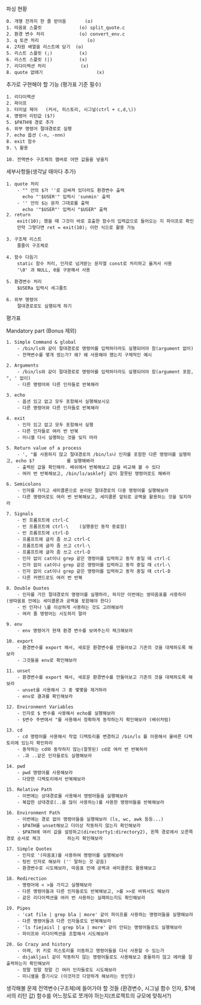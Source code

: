 파싱 현황

	0. 개행 전까지 한 줄 받아옴		(o)
	1. 따옴표 스플릿				(o) split_quote.c
	2. 환경 변수 처리				(o)	convert_env.c
	3. q 토큰 처리					(o)
	4. 2차원 배열을 리스트에 담기	(o)
	5. 리스트 스플릿 (;)			(x)
	6. 리스트 스플릿 (|)			(x)
	7. 리다이렉션 처리				(x)
	8. quote 없애기					(x)

추가로 구현해야 할 기능 (평가표 기준 필수)

	1. 리다이렉션
	2. 파이프
	3. 터미널 제어	(커서, 히스토리, 시그널(ctrl + c,d,\))
	4. 명령어 리턴값 ($?)
	5. $PATH에 경로 추가
	6. 외부 명령어 절대경로로 실행
	7. echo 옵션 (-n, -nnn)
	8. exit 함수
	9. \ 활용

	10. 전역변수 구조체의 멤버로 어떤 값들을 넣을지

세부사항들(생각날 때마다 추가)

	1. quote 처리
		- "" 안의 $가 ''로 감싸져 있더라도 환경변수 출력
		  echo "'$USER'" 입력시 'sunmin' 출력
		- '' 안의 $는 문자 그대로를 출력
		  echo '"$USER"' 입력시 "$USER" 출력
	2. return
		exit(10); 했을 때 그것이 바로 호출한 함수의 입력값으로 들어오는 지 파이프로 확인
		만약 그렇다면 ret = exit(10); 이런 식으로 활용 가능

	3. 구조체 리스트
		줄줄이 구조체로

	4. 함수 다듬기
		static 함수 처리, 인자로 넘겨받는 문자열 const로 처리하고 옮겨서 사용
		'\0' 과 NULL, 0을 구분해서 사용

	5. 환경변수 처리
		$USERa 입력시 세그폴트

	6. 외부 명령어
		절대경로로도 실행되게 하기


평가표 

Mandatory part (Bonus 제외)

	1. Simple Command & global
		- /bin/ls와 같이 절대경로로 명령어를 입력하더라도 실행되어야 함(argument 없이)
		- 전역변수를 몇개 썼는가? 왜? 왜 사용해야 했는지 구체적인 예시

	2. Arguments
		- /bin/ls와 같이 절대경로로 명령어를 입력하더라도 실행되어야 함(argument 포함, ", ' 없이)
		- 다른 명령어와 다른 인자들로 반복해라

	3. echo
		- 옵션 있고 없고 모두 포함해서 실행해보시오
		- 다른 명령어와 다른 인자들로 반복해라
		
	4. exit
		- 인자 있고 없고 모두 포함해서 실행
		- 다른 인자들로 여러 번 반복
		- 미니셸 다시 실행하는 것을 잊지 마라

	5. Return value of a process
		- ', "를 사용하지 않고 절대경로의 /bin/ls나 인자를 포함한 다른 명령어를 실행하고, echo $?			를 실행해봐라
		- 출력된 값을 확인해라. 배쉬에서 반복해보고 값을 비교해 볼 수 있다
		- 여러 번 반복해보고, /bin/ls/asklefj 같이 잘못된 명령어로도 해봐라

	6. Semicolons
		- 인자를 가지고 세미콜론으로 분리된 절대경로의 다중 명령어를 실행해보라
		- 다른 명령어로도 여러 번 반복해보고, 세미콜론 앞뒤로 공백을 활용하는 것을 잊지마라

	7. Signals
		- 빈 프롬프트에 ctrl-C
		- 빈 프롬프트에 ctrl-\	(실행중인 동작 종료함)
		- 빈 프롬프트에 ctrl-D
		- 프롬프트에 글자 좀 쓰고 ctrl-C
		- 프롬프트에 글자 좀 쓰고 ctrl-\
		- 프롬프트에 글자 좀 쓰고 ctrl-D
		- 인자 없이 cat이나 grep 같은 명령어를 입력하고 동작 중일 때 ctrl-C
		- 인자 없이 cat이나 grep 같은 명령어를 입력하고 동작 중일 때 ctrl-\
		- 인자 없이 cat이나 grep 같은 명령어를 입력하고 동작 중일 때 ctrl-D
		- 다른 커맨드로도 여러 번 반복

	8. Double Quotes
		- 인자를 가진 절대경로의 명령어를 실행하라, 하지만 이번에는 쌍따옴표를 사용하라 (쌍따옴표 안에는 세미콜론과 공백을 포함해야 한다)
		- 빈 인자나 \를 이상하게 사용하는 것도 고려해보라
		- 여러 줄 명령어는 시도하지 말라

	9. env
		- env 명령어가 현재 환경 변수를 보여주는지 체크해보라

	10. export
		- 환경변수를 export 해서, 새로운 환경변수를 만들어보고 기존의 것을 대체하도록 해보라
		- 그것들을 env로 확인해보라

	11. unset
		- 환경변수를 export 해서, 새로운 환경변수를 만들어보고 기존의 것을 대체하도록 해보라
		- unset을 사용해서 그 중 몇몇을 제거하라
		- env로 결과를 확인해보라

	12. Environment Variables
		- 인자로 $ 변수를 사용해서 echo를 실행해보라
		- $변수 주변에서 "를 사용해서 정확하게 동작하는지 확인해보라 (배쉬처럼)

	13. cd
		- cd 명령어를 사용해서 작업 디렉토리를 변경하고 /bin/ls 를 이용해서 올바른 디렉토리에 있는지 확인하라
		- 동작하는 cd와 동작하지 않는(잘못된) cd로 여러 번 반복하라
		- .과 ..같은 인자들로도 실행해보라

	14. pwd
		- pwd 명령어를 사용해보라
		- 다양한 디렉토리에서 반복해보라

	15. Relative Path
		- 이번에는 상대경로를 사용해서 명령어들을 실행해보라
		- 복잡한 상대경로(..을 많이 사용하는)를 사용한 명령어들을 반복해보라

	16. Environment Path
		- 이번에는 경로 없이 명령어들을 실행해보라 (ls, wc, awk 등등...)
		- $PATH를 unset해보고 더이상 작동하지 않는지 확인해보라
		- $PATH에 여러 값을 설정하고(directorty1:directory2), 왼쪽 경로에서 오른쪽 경로 순서로 체크			하는지 확인해보라

	17. Simple Quotes
		- 인자로 '(따옴표)를 사용하여 명령어를 실행해보라
		- 텅빈 인자로 해보라 ('' 말하는 것 같음)
		- 환경변수로 시도해보라, 따옴표 안에 공백과 세미콜론도 활용해보고

	18. Redirection
		- 명령어에 < >을 가지고 실행해보라
		- 다른 명령어들과 다른 인자들로도 반복해보고, >를 >>로 바꿔서도 해보라
		- 같은 리다이렉션을 여러 번 사용하는 실패하는지도 확인해보라

	19. Pipes
		- 'cat file | grep bla | more' 같이 파이프를 사용하는 명령어들을 실행해보라
		- 다른 명령어들과 다른 인자들로도 반복해보라
		- 'ls fiejaisl | grep bla | more' 같이 안되는 명령어들로도 실행해보라
		- 파이프와 리다이렉션을 조합해서 시도해보라

	20. Go Crazy and history
		- 아래, 위 키로 히스토리를 이동하고 명령어들을 다시 사용할 수 있는가
		- dsjakljasl 같이 작동하지 않는 명령어들로도 사용해보고 충돌하지 않고 에러를 잘 출력하는지 확인해보라
		- 정말 정말 정말 긴 여러 인자들로도 시도해보라
		- 미니셸을 즐기시오 (이것저것 다양하게 해보라는 뜻인듯)
	

생각해볼 문제
	전역변수(구조체)에 들어가야 할 것들 (환경변수, 시그널 함수 인자, $?에서의 리턴 값)
	함수를 어느정도로 쪼개야 하는지(프로젝트의 규모에 맞춰서?)	
